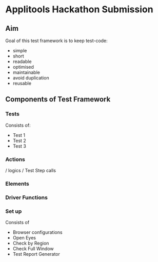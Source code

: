 # Applitools Hackathon Submission

## Aim

Goal of this test framework is to keep test-code:
- simple
- short
- readable
- optimised
- maintainable
- avoid duplication
- reusable

## Components of Test Framework

### Tests

Consists of:
- Test 1
- Test 2
- Test 3

### Actions 
/ logics / Test Step calls 

### Elements

### Driver Functions

### Set up 

Consists of 
- Browser configurations
- Open Eyes  
- Check by Region
- Check Full Window
- Test Report Generator

